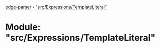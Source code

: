 [edge-parser](../README.md) › ["src/Expressions/TemplateLiteral"](_src_expressions_templateliteral_.md)

# Module: "src/Expressions/TemplateLiteral"


